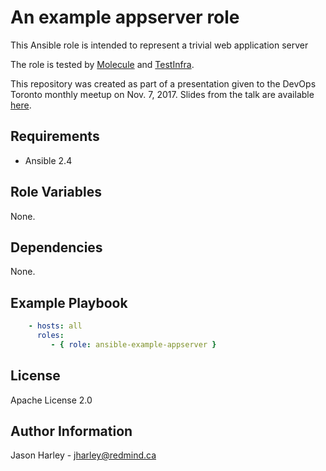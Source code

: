 An example appserver role
=========================

This Ansible role is intended to represent a trivial web application server

The role is tested by [Molecule](https://molecule.readthedocs.io/en/latest/) and [TestInfra](http://testinfra.readthedocs.io/en/latest/index.html).

This repository was created as part of a presentation given to the DevOps Toronto monthly meetup on Nov. 7, 2017.  Slides from the talk are available [here](https://www.slideshare.net/JasonHarley3/building-immutable-machine-images-with-packer-and-ansible).

Requirements
------------

 * Ansible 2.4


Role Variables
--------------

None.

Dependencies
------------

None.

Example Playbook
----------------

```yaml
    - hosts: all
      roles:
         - { role: ansible-example-appserver }
```

License
-------

Apache License 2.0

Author Information
------------------

Jason Harley - jharley@redmind.ca
